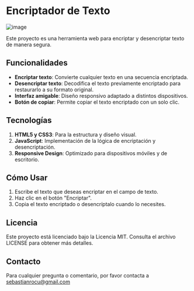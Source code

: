 # Encriptador de Texto

![image](https://github.com/user-attachments/assets/8dbc6e6a-393d-4bd8-a73a-0877a0dfed70)


Este proyecto es una herramienta web para encriptar y desencriptar texto de manera segura.

## Funcionalidades

- **Encriptar texto**: Convierte cualquier texto en una secuencia encriptada.
- **Desencriptar texto**: Decodifica el texto previamente encriptado para restaurarlo a su formato original.
- **Interfaz amigable**: Diseño responsivo adaptado a distintos dispositivos.
- **Botón de copiar**: Permite copiar el texto encriptado con un solo clic.

## Tecnologías

1. **HTML5 y CSS3**: Para la estructura y diseño visual.
2. **JavaScript**: Implementación de la lógica de encriptación y desencriptación.
3. **Responsive Design**: Optimizado para dispositivos móviles y de escritorio.

## Cómo Usar

1. Escribe el texto que deseas encriptar en el campo de texto.
2. Haz clic en el botón "Encriptar".
3. Copia el texto encriptado o desencríptalo cuando lo necesites.

## Licencia

Este proyecto está licenciado bajo la Licencia MIT. Consulta el archivo LICENSE para obtener más detalles.

## Contacto

Para cualquier pregunta o comentario, por favor contacta a sebastianrocu@gmail.com
